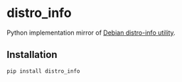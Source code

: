 # distro_info

Python implementation mirror of [Debian distro-info utility][distro-info-link].

[distro-info-link]: https://salsa.debian.org/debian/distro-info/-/tree/master/python

## Installation

```bash
pip install distro_info
```